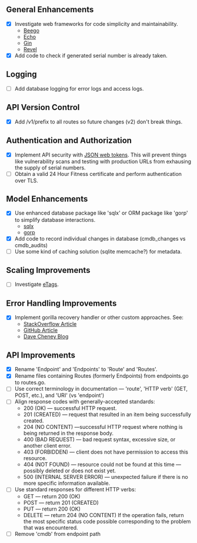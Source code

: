 General Enhancements
--------------------
- [X] Investigate web frameworks for code simplicity and maintainability.
	* [Beego](https://beego.me/docs/intro/)
	* [Echo](https://echo.labstack.com/)
	* [Gin](https://gin-gonic.github.io/gin/)
	* [Revel](https://revel.github.io/)
- [X] Add code to check if generated serial number is already taken.

Logging
-------
- [ ] Add database logging for error logs and access logs.

API Version Control
-------------------

- [X] Add /v1/prefix to all routes so future changes (v2) don't break things.

Authentication and Authorization
--------------------------------

- [X] Implement API security with [JSON web tokens](http://jwt.io/). This will prevent things like vulnerability scans and testing with production URLs from exhausing the supply of serial numbers. 
- [ ] Obtain a valid 24 Hour Fitness certificate and perform authentication over TLS.

Model Enhancements
------------------

- [X] Use enhanced database package like 'sqlx' or ORM package like 'gorp' to simplify database interactions.
	* [sqlx](https://github.com/jmoiron/sqlx)
	* [gorp](https://github.com/go-gorp/gorp)
- [X] Add code to record individual changes in database (cmdb_changes vs cmdb_audits)
- [ ] Use some kind of caching solution (sqlite memcache?) for metadata.

Scaling Improvements
--------------------

- [ ] Investigate [eTags](http://en.wikipedia.org/wiki/HTTP_ETag).

Error Handling Improvements
---------------------------
- [X] Implement gorilla recovery handler or other custom approaches. See:
	* [StackOverflow Article](https://stackoverflow.com/questions/33904503/go-gorilla-panic-handler-to-respond-with-custom-status)
	* [GitHub Article](https://elithrar.github.io/article/http-handler-error-handling-revisited/) 
	* [Dave Cheney Blog](https://dave.cheney.net/2014/12/24/inspecting-errors)

API Improvements
----------------

- [X] Rename 'Endpoint' and 'Endpoints' to 'Route' and 'Routes'.
- [X] Rename files containing Routes (formerly Endpoints) from endpoints.go to routes.go.
- [ ] Use correct terminology in documentation — 'route', 'HTTP verb' (GET, POST, etc.), and 'URI' (vs 'endpoint')
- [ ] Align response codes with generally-accepted standards:
	* 200 (OK) — successful HTTP request.
	* 201 (CREATED) — request that resulted in an item being successfully created.
	* 204 (NO CONTENT) —successful HTTP request where nothing is being returned in the response body.
	* 400 (BAD REQUEST) — bad request syntax, excessive size, or another client error.
	* 403 (FORBIDDEN) — client does not have permission to access this resource.
	* 404 (NOT FOUND) — resource could not be found at this time — possibly deleted or does not exist yet.
	* 500 (INTERNAL SERVER ERROR) — unexpected failure if there is no more specific information available.
- [ ] Use standard responses for different HTTP verbs:
	* GET — return 200 (OK)
	* POST — return 201 (CREATED)
	* PUT — return 200 (OK)
	* DELETE — return 204 (NO CONTENT) If the operation fails, return the most specific status code possible corresponding to the problem that was encountered.
- [ ] Remove 'cmdb' from endpoint path
